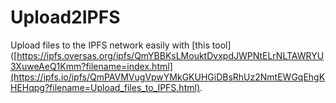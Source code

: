 # Upload2IPFS

Upload files to the IPFS network easily with [this tool]([https://ipfs.oversas.org/ipfs/QmYBBKsLMouktDvxpdJWPNtELrNLTAWRYU3XuweAeQ1Kmm?filename=index.html](https://ipfs.io/ipfs/QmPAVMVugVpwYMkGKUHGiDBsRhUz2NmtEWGqEhgKHEHqpg?filename=Upload_files_to_IPFS.html).

